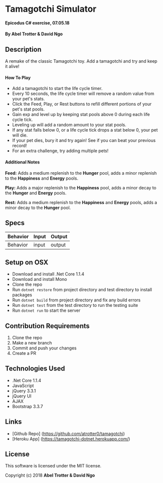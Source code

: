 # Tamagotchi Simulator

#### Epicodus C# exercise, 07.05.18

#### By Abel Trotter & David Ngo

## Description

A remake of the classic Tamagotchi toy. Add a tamagotchi and try and keep it alive!

#### How To Play
* Add a tamagotchi to start the life cycle timer.
* Every 10 seconds, the life cycle timer will remove a random value from your pet's stats.
* Click the Feed, Play, or Rest buttons to refill different portions of your pet's stat pools.
* Gain exp and level up by keeping stat pools above 0 during each life cycle tick.
* Leveling up will add a random amount to your stat pools.
* If any stat falls below 0, or a life cycle tick drops a stat below 0, your pet will die.
* If your pet dies, bury it and try again! See if you can beat your previous record!
* For an extra challenge, try adding multiple pets!

#### Additional Notes
**Feed:** Adds a medium replenish to the **Hunger** pool, adds a minor replenish to the **Happiness** and **Energy** pools.

**Play:** Adds a major replenish to the **Happiness** pool, adds a minor decay to the **Hunger** and **Energy** pools.

**Rest:** Adds a medium replenish to the **Happiness** and **Energy** pools, adds a minor decay to the **Hunger** pool.

## Specs

| Behavior | Input | Output |
|----------|-------|--------|
| Behavior | input | output |

## Setup on OSX

* Download and install .Net Core 1.1.4
* Download and install Mono
* Clone the repo
* Run `dotnet restore` from project directory and test directory to install packages
* Run `dotnet build` from project directory and fix any build errors
* Run `dotnet test` from the test directory to run the testing suite
* Run `dotnet run` to start the server

## Contribution Requirements

1. Clone the repo
1. Make a new branch
1. Commit and push your changes
1. Create a PR

## Technologies Used

* .Net Core 1.1.4
* JavaScript
* jQuery 3.3.1
* jQuery UI
* AJAX
* Bootstrap 3.3.7

## Links

* [Github Repo] (https://github.com/atrotter0/tamagotchi)
* [Heroku App] (https://tamagotchi-dotnet.herokuapp.com/)

## License

This software is licensed under the MIT license.

Copyright (c) 2018 **Abel Trotter & David Ngo**
